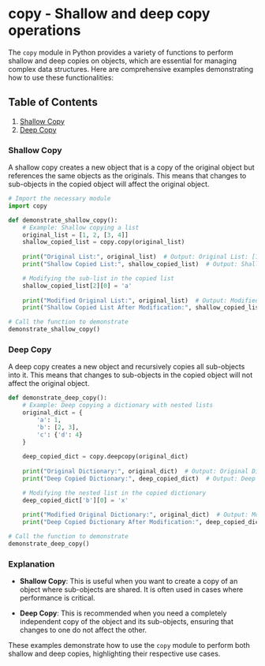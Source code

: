 # copy - Shallow and deep copy operations

The `copy` module in Python provides a variety of functions to perform shallow and deep copies on objects, which are essential for managing complex data structures. Here are comprehensive examples demonstrating how to use these functionalities:

## Table of Contents

1. [Shallow Copy](#shallow-copy)
2. [Deep Copy](#deep-copy)

### Shallow Copy

A shallow copy creates a new object that is a copy of the original object but references the same objects as the originals. This means that changes to sub-objects in the copied object will affect the original object.

```python
# Import the necessary module
import copy

def demonstrate_shallow_copy():
    # Example: Shallow copying a list
    original_list = [1, 2, [3, 4]]
    shallow_copied_list = copy.copy(original_list)
    
    print("Original List:", original_list)  # Output: Original List: [1, 2, [3, 4]]
    print("Shallow Copied List:", shallow_copied_list)  # Output: Shallow Copied List: [1, 2, [3, 4]]

    # Modifying the sub-list in the copied list
    shallow_copied_list[2][0] = 'a'
    
    print("Modified Original List:", original_list)  # Output: Modified Original List: [1, 2, ['a', 4]]
    print("Shallow Copied List After Modification:", shallow_copied_list)  # Output: Shallow Copied List After Modification: [1, 2, ['a', 4]]

# Call the function to demonstrate
demonstrate_shallow_copy()
```

### Deep Copy

A deep copy creates a new object and recursively copies all sub-objects into it. This means that changes to sub-objects in the copied object will not affect the original object.

```python
def demonstrate_deep_copy():
    # Example: Deep copying a dictionary with nested lists
    original_dict = {
        'a': 1,
        'b': [2, 3],
        'c': {'d': 4}
    }
    
    deep_copied_dict = copy.deepcopy(original_dict)
    
    print("Original Dictionary:", original_dict)  # Output: Original Dictionary: {'a': 1, 'b': [2, 3], 'c': {'d': 4}}
    print("Deep Copied Dictionary:", deep_copied_dict)  # Output: Deep Copied Dictionary: {'a': 1, 'b': [2, 3], 'c': {'d': 4}}

    # Modifying the nested list in the copied dictionary
    deep_copied_dict['b'][0] = 'x'
    
    print("Modified Original Dictionary:", original_dict)  # Output: Modified Original Dictionary: {'a': 1, 'b': [2, 3], 'c': {'d': 4}}
    print("Deep Copied Dictionary After Modification:", deep_copied_dict)  # Output: Deep Copied Dictionary After Modification: {'a': 1, 'b': ['x', 3], 'c': {'d': 4}}

# Call the function to demonstrate
demonstrate_deep_copy()
```

### Explanation

- **Shallow Copy**: This is useful when you want to create a copy of an object where sub-objects are shared. It is often used in cases where performance is critical.
  
- **Deep Copy**: This is recommended when you need a completely independent copy of the object and its sub-objects, ensuring that changes to one do not affect the other.

These examples demonstrate how to use the `copy` module to perform both shallow and deep copies, highlighting their respective use cases.
